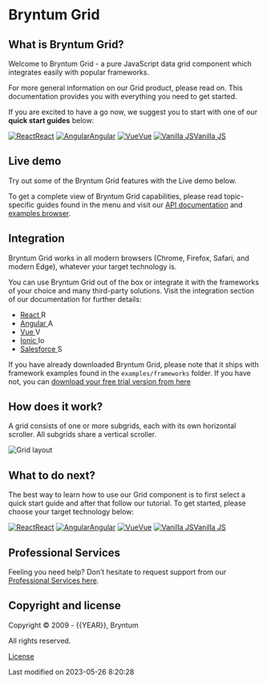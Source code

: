 [//]: # (Links in this document only works when viewed in the documentation browser, surf to ./docs)

# Bryntum Grid

## What is Bryntum Grid?

Welcome to Bryntum Grid - a pure JavaScript data grid component which integrates easily with popular frameworks.

For more general information on our Grid product, please read on. This documentation provides you with everything you
need to get started.

If you are excited to have a go now, we suggest you to start with one of our **quick start guides** below:

<div class="framework-logos">
<a href="#Grid/guides/quick-start/react.md"><img src="Core/logo/react.svg" alt="React"><span>React</span></a>
<a href="#Grid/guides/quick-start/angular.md"><img src="Core/logo/angular.svg" alt="Angular"><span>Angular</span></a>
<a href="#Grid/guides/quick-start/vue-3.md"><img src="Core/logo/vue.svg" alt="Vue"><span>Vue</span></a>
<a href="#Grid/guides/quick-start/javascript.md"><img src="Core/logo/vanilla.svg" alt="Vanilla JS"><span>Vanilla JS</span></a>
</div>

## Live demo

Try out some of the Bryntum Grid features with the Live demo below.

<div class="external-example" data-file="Grid/guides/readme/intro.js"></div>

To get a complete view of Bryntum Grid capabilities, please read topic-specific guides found in the menu and visit
our [API documentation](#Grid/view/Grid) and [examples browser](../examples).

## Integration

Bryntum Grid works in all modern browsers (Chrome, Firefox, Safari, and modern Edge), whatever your target technology is.

You can use Bryntum Grid out of the box or integrate it with the frameworks of your choice and many third-party solutions. Visit the integration section of our documentation for further details:
* <a href="#Grid/guides/integration/react/guide.md">React <img style="height: 1em;width: 1em;margin-top:0;" src="Core/logo/react.svg" alt="React"></a>
* <a href="#Grid/guides/integration/angular/guide.md">Angular <img style="height: 1em;width: 1em;margin-top:0;" src="Core/logo/angular.svg" alt="Angular"></a>
* <a href="#Grid/guides/integration/vue/guide.md">Vue <img style="height: 1em;width: 1em;margin-top:0;" src="Core/logo/vue.svg" alt="Vue"></a>
* <a href="#Grid/guides/integration/ionic/guide.md">Ionic <img style="height: 1em;width: 1em;margin-top:0;" src="Core/logo/ionic.svg" alt="Ionic"></a>
* <a href="#Grid/guides/integration/salesforce/readme.md">Salesforce <img style="height: 1em;width: 1em;margin-top:0;" src="Core/logo/salesforce.svg" alt="Salesforce"></a>

<div class="note">
If you have already downloaded Bryntum Grid, please note that it ships with framework examples found in the 
<code>examples/frameworks</code> folder. If you have not, you can <a href="https://bryntum.com/download">download your 
free trial version from here</a>
</div>

## How does it work?

A grid consists of one or more subgrids, each with its own horizontal scroller. All subgrids share a vertical scroller.

<img src="Grid/grid-layout.png" class="b-screenshot" alt="Grid layout">

[//]: # (do not change the title of the last section unless you adapt GA Tag tutorial_complete)
## What to do next?

The best way to learn how to use our Grid component is to first select a quick start guide and after that follow our
tutorial. To get started, please choose your target technology below:

<div class="framework-logos">
<a href="#Grid/guides/quick-start/react.md"><img src="Core/logo/react.svg" alt="React"><span>React</span></a>
<a href="#Grid/guides/quick-start/angular.md"><img src="Core/logo/angular.svg" alt="Angular"><span>Angular</span></a>
<a href="#Grid/guides/quick-start/vue-3.md"><img src="Core/logo/vue.svg" alt="Vue"><span>Vue</span></a>
<a href="#Grid/guides/quick-start/javascript.md"><img src="Core/logo/vanilla.svg" alt="Vanilla JS"><span>Vanilla JS</span></a>
</div>

## Professional Services

Feeling you need help? Don’t hesitate to request support from our 
[Professional Services here](https://bryntum.com/services/).

## Copyright and license

Copyright © 2009 - {{YEAR}}, Bryntum

All rights reserved.

[License](https://bryntum.com/products/grid/license/)


<p class="last-modified">Last modified on 2023-05-26 8:20:28</p>